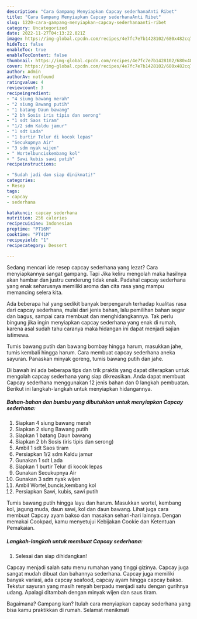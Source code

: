 ```yaml
---
description: "Cara Gampang Menyiapkan Capcay sederhanaAnti Ribet"
title: "Cara Gampang Menyiapkan Capcay sederhanaAnti Ribet"
slug: 1220-cara-gampang-menyiapkan-capcay-sederhanaanti-ribet
category: Uncategorized
date: 2022-11-27T04:13:22.021Z
image: https://img-global.cpcdn.com/recipes/4e7fc7e7b1428102/680x482cq70/capcay-sederhana-foto-resep-utama.jpg
hideToc: false
enableToc: true
enableTocContent: false
thumbnail: https://img-global.cpcdn.com/recipes/4e7fc7e7b1428102/680x482cq70/capcay-sederhana-foto-resep-utama.jpg
cover: https://img-global.cpcdn.com/recipes/4e7fc7e7b1428102/680x482cq70/capcay-sederhana-foto-resep-utama.jpg
author: Admin
authorAv: notfound
ratingvalue: 4
reviewcount: 3
recipeingredient:
- "4 siung bawang merah"
- "2 siung Bawang putih"
- "1 batang Daun bawang"
- "2 bh Sosis iris tipis dan serong"
- "1 sdt Saos tiram"
- "1/2 sdm Kaldu jamur"
- "1 sdt Lada"
- "1 burtir Telur di kocok lepas"
- "Secukupnya Air"
- "3 sdm nyak wijen"
- " Wortelbunciskembang kol"
- " Sawi kubis sawi putih"
recipeinstructions:

- "Sudah jadi dan siap dinikmati!"
categories:
- Resep
tags:
- capcay
- sederhana

katakunci: capcay sederhana 
nutrition: 256 calories
recipecuisine: Indonesian
preptime: "PT16M"
cooktime: "PT41M"
recipeyield: "1"
recipecategory: Dessert

---
```



Sedang mencari ide resep capcay sederhana yang lezat? Cara menyiapkannya sangat gampang. Tapi Jika keliru mengolah maka hasilnya akan hambar dan justru cenderung tidak enak. Padahal capcay sederhana yang enak seharusnya memiliki aroma dan cita rasa yang mampu memancing selera kita.


Ada beberapa hal yang sedikit banyak berpengaruh terhadap kualitas rasa dari capcay sederhana, mulai dari jenis bahan, lalu pemilihan bahan segar dan bagus, sampai cara membuat dan menghidangkannya. Tak perlu bingung jika ingin menyiapkan capcay sederhana yang enak di rumah, karena asal sudah tahu caranya maka hidangan ini dapat menjadi sajian istimewa.

Tumis bawang putih dan bawang bombay hingga harum, masukkan jahe, tumis kembali hingga harum. Cara membuat capcay sederhana aneka sayuran. Panaskan minyak goreng, tumis bawang putih dan jahe.


Di bawah ini ada beberapa tips dan trik praktis yang dapat diterapkan untuk mengolah capcay sederhana yang siap dikreasikan. Anda dapat membuat Capcay sederhana menggunakan 12 jenis bahan dan 0 langkah pembuatan. Berikut ini langkah-langkah untuk menyiapkan hidangannya.

<!--inarticleads1-->

##### Bahan-bahan dan bumbu yang dibutuhkan untuk menyiapkan Capcay sederhana:

1. Siapkan 4 siung bawang merah
1. Siapkan 2 siung Bawang putih
1. Siapkan 1 batang Daun bawang
1. Siapkan 2 bh Sosis (iris tipis dan serong)
1. Ambil 1 sdt Saos tiram
1. Persiapkan 1/2 sdm Kaldu jamur
1. Gunakan 1 sdt Lada
1. Siapkan 1 burtir Telur di kocok lepas
1. Gunakan Secukupnya Air
1. Gunakan 3 sdm nyak wijen
1. Ambil  Wortel,buncis,kembang kol
1. Persiapkan  Sawi, kubis, sawi putih


Tumis bawang putih hingga layu dan harum. Masukkan wortel, kembang kol, jagung muda, daun sawi, kol dan daun bawang. Lihat juga cara membuat Capcay ayam bakso dan masakan sehari-hari lainnya. Dengan memakai Cookpad, kamu menyetujui Kebijakan Cookie dan Ketentuan Pemakaian. 

<!--inarticleads2-->

##### Langkah-langkah untuk membuat Capcay sederhana:


1. Selesai dan siap dihidangkan!

Capcay menjadi salah satu menu rumahan yang tinggi gizinya. Capcay juga sangat mudah dibuat dan bahannya sederhana. Capcay juga memiliki banyak variasi, ada capcay seafood, capcay ayam hingga capcay bakso. Tekstur sayuran yang masih renyah berpadu menjadi satu dengan gurihnya udang. Apalagi ditambah dengan minyak wijen dan saus tiram. 

Bagaimana? Gampang kan? Itulah cara menyiapkan capcay sederhana yang bisa kamu praktikkan di rumah. Selamat menikmati
